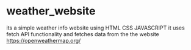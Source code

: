 # weather_website
its a simple weather info website
using HTML CSS JAVASCRIPT
it uses fetch API functionality and 
fetches data from the the website
https://openweathermap.org/
